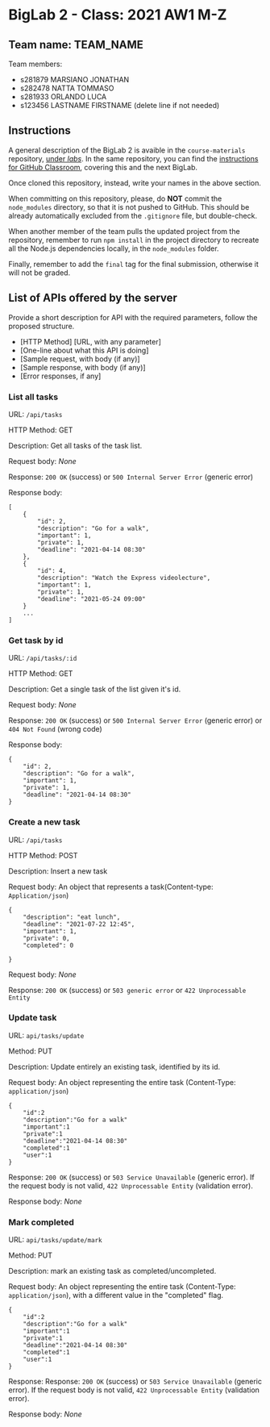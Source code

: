 # BigLab 2 - Class: 2021 AW1 M-Z

## Team name: TEAM_NAME

Team members:
* s281879 MARSIANO JONATHAN
* s282478 NATTA TOMMASO
* s281933 ORLANDO LUCA
* s123456 LASTNAME FIRSTNAME (delete line if not needed)

## Instructions

A general description of the BigLab 2 is avaible in the `course-materials` repository, [under _labs_](https://github.com/polito-WA1-AW1-2021/course-materials/tree/main/labs/BigLab2/BigLab2.pdf). In the same repository, you can find the [instructions for GitHub Classroom](https://github.com/polito-WA1-AW1-2021/course-materials/tree/main/labs/GH-Classroom-BigLab-Instructions.pdf), covering this and the next BigLab.

Once cloned this repository, instead, write your names in the above section.

When committing on this repository, please, do **NOT** commit the `node_modules` directory, so that it is not pushed to GitHub.
This should be already automatically excluded from the `.gitignore` file, but double-check.

When another member of the team pulls the updated project from the repository, remember to run `npm install` in the project directory to recreate all the Node.js dependencies locally, in the `node_modules` folder.

Finally, remember to add the `final` tag for the final submission, otherwise it will not be graded.

## List of APIs offered by the server

Provide a short description for API with the required parameters, follow the proposed structure.

* [HTTP Method] [URL, with any parameter]
* [One-line about what this API is doing]
* [Sample request, with body (if any)]
* [Sample response, with body (if any)]
* [Error responses, if any]

### __List all tasks__

URL: `/api/tasks`

HTTP Method: GET

Description: Get all tasks of the task list.

Request body: _None_

Response: `200 OK` (success) or `500 Internal Server Error` (generic error)

Response body:
```
[
	{
		"id": 2,
		"description": "Go for a walk",
		"important": 1,
		"private": 1,
		"deadline": "2021-04-14 08:30"
	},
	{
		"id": 4,
		"description": "Watch the Express videolecture",
		"important": 1,
		"private": 1,
		"deadline": "2021-05-24 09:00"
	}
    ...
]
```


### __Get task by id__

URL: `/api/tasks/:id`

HTTP Method: GET

Description: Get a single task of the list given it's id.

Request body: _None_

Response: `200 OK` (success) or `500 Internal Server Error` (generic error) or `404 Not Found` (wrong code)

Response body:
```
{
	"id": 2,
	"description": "Go for a walk",
	"important": 1,
	"private": 1,
	"deadline": "2021-04-14 08:30"
}
```

### __Create a new task__

 URL: `/api/tasks`

 HTTP Method: POST

 Description: Insert a new task

 Request body: An object that represents a task(Content-type: `Application/json`)
```
{
    "description": "eat lunch",
    "deadline": "2021-07-22 12:45",
    "important": 1,
    "private": 0,
    "completed": 0

}
```
Request body: _None_

Response: `200 OK` (success) or `503 generic error` or `422 Unprocessable Entity` 


### __Update task__

URL: `api/tasks/update`

Method: PUT

Description: Update entirely an existing task, identified by its id.

Request body: An object representing the entire task (Content-Type: `application/json`)
```
{
    "id":2
    "description":"Go for a walk"
    "important":1
    "private":1
    "deadline":"2021-04-14 08:30"
    "completed":1
    "user":1
}
```

Response: `200 OK` (success) or `503 Service Unavailable` (generic error). If the request body is not valid, `422 Unprocessable Entity` (validation error).

Response body: _None_


### __Mark completed__

URL: `api/tasks/update/mark`

Method: PUT

Description: mark an existing task as completed/uncompleted.

Request body: An object representing the entire task (Content-Type: `application/json`), with a different value in the "completed" flag.
```
{
    "id":2
    "description":"Go for a walk"
    "important":1
    "private":1
    "deadline":"2021-04-14 08:30"
    "completed":1
    "user":1
}
```

Response: Response: `200 OK` (success) or `503 Service Unavailable` (generic error). If the request body is not valid, `422 Unprocessable Entity` (validation error).

Response body: _None_
